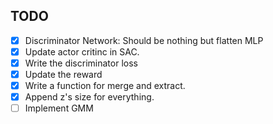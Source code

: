 ## TODO

- [x] Discriminator Network: Should be nothing but flatten MLP
- [x] Update actor critinc in SAC. 
- [x] Write the discriminator loss
- [x] Update the reward
- [x] Write a function for merge and extract. 
- [x] Append z's size for everything.
- [ ] Implement GMM

